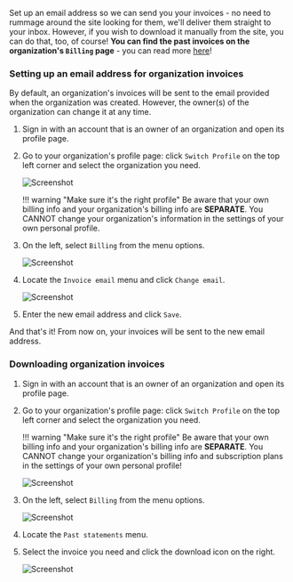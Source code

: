 Set up an email address so we can send you your invoices - no need to rummage around the site looking for them, we'll deliver them straight to your inbox. However, if you wish to download it manually from the site, you can do that, too, of course! __You can find the past invoices on the organization's `Billing` page__ - you can read more [here](#downloading-organization-invoices)!

### Setting up an email address for organization invoices

By default, an organization's invoices will be sent to the email provided when the organization was created. However, the owner(s) of the organization can change it at any time.

1. Sign in with an account that is an owner of an organization and open its profile page.
1. Go to your organization's profile page: click `Switch Profile` on the top left corner and select the organization you need.

    ![Screenshot](./img/team-management/organization/switch-profile-2.png)

    !!! warning "Make sure it's the right profile"
        Be aware that your own billing info and your organization's billing info are __SEPARATE__. You CANNOT change your organization's information in the settings of your own personal profile.  

1. On the left, select `Billing` from the menu options.

    ![Screenshot](./img/team-management/organization/billing-sidebar-menu.png)

1. Locate the `Invoice email` menu and click `Change email`.

    ![Screenshot](./img/team-management/organization/invoice-email-settings.png)

1. Enter the new email address and click `Save`.

And that's it! From now on, your invoices will be sent to the new email address.

### Downloading organization invoices

1. Sign in with an account that is an owner of an organization and open its profile page.
1. Go to your organization's profile page: click `Switch Profile` on the top left corner and select the organization you need.

    !!! warning "Make sure it's the right profile"
        Be aware that your own billing info and your organization's billing info are __SEPARATE__. You CANNOT change your organization's billing info and subscription plans in the settings of your own personal profile!

    ![Screenshot](./img/team-management/organization/switch-profile-2.png)

1. On the left, select `Billing` from the menu options.

    ![Screenshot](./img/team-management/organization/billing-sidebar-menu.png)

1. Locate the `Past statements` menu.

1. Select the invoice you need and click the download icon on the right.

    ![Screenshot](./img/team-management/organization/past-invoices.png)
